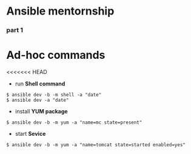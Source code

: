 # Ansible mentornship
### part 1

# Ad-hoc commands
<<<<<<< HEAD
* run **Shell command**
```shell
$ ansible dev -b -m shell -a "date"
$ ansible dev -a "date"
```

* install **YUM package**
```shell
$ ansible dev -b -m yum -a "name=mc state=present"
```

* start **Sevice**
```shell
$ ansible dev -b -m yum -a "name=tomcat state=started enabled=yes"
```
